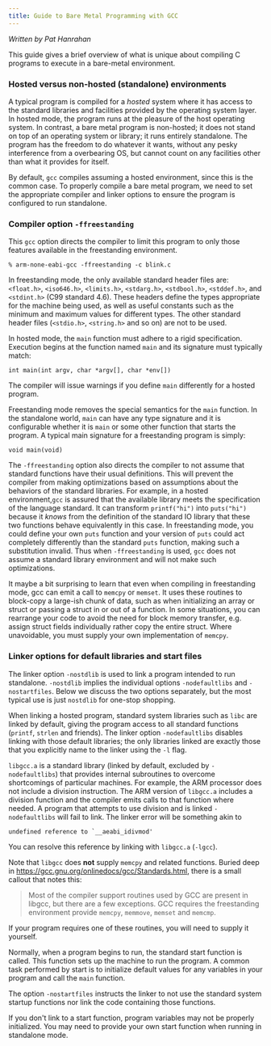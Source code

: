```yaml
---
title: Guide to Bare Metal Programming with GCC
---
```


*Written by Pat Hanrahan*

This guide gives a brief overview of what is unique about compiling C programs to execute in a bare-metal environment.

### Hosted versus non-hosted (standalone) environments
A typical program is compiled for a _hosted_ system where it has access to
the standard libraries and facilities provided by the operating system layer. 
In hosted mode, the program runs at the pleasure of the host operating system.
In contrast, a bare metal program is non-hosted; it does not stand on top of an 
operating system or library; it runs entirely standalone. The program has the freedom 
to do whatever it wants, without any pesky interference from a overbearing OS, but 
cannot count on any facilities other than what it provides for itself.

By default, `gcc` compiles assuming a hosted environment, since this is the common case. 
To properly compile a bare metal program, we need to set the appropriate compiler and 
linker options to ensure the program is configured to run standalone.

### Compiler option `-ffreestanding`
This `gcc` option directs the compiler to limit this program to only those features available in the freestanding environment. 

	% arm-none-eabi-gcc -ffreestanding -c blink.c

In freestanding mode, the only available standard header files are:
`<float.h>`, `<iso646.h>`, `<limits.h>`, `<stdarg.h>`, 
`<stdbool.h>`, `<stddef.h>`, and `<stdint.h>` (C99 standard 4.6).
These headers define the types appropriate for the machine being used, as well 
as useful constants such as the minimum and maximum values for different types. 
The other standard header files (`<stdio.h>`, `<string.h>` and so on) are not to be used.

In hosted mode, the `main` function must adhere to a rigid specification.
 Execution begins at the function named `main` and its signature must typically match:

    int main(int argv, char *argv[], char *env[])

The compiler will issue warnings if you define `main` differently for a hosted program.

Freestanding mode removes the special semantics for the `main` function. In the standalone 
world, `main` can have any type signature and it is configurable whether it is `main` or 
some other function that starts the program. A typical main signature for 
a freestanding program is simply:

    void main(void)

The `-ffreestanding` option also directs the compiler to not assume that standard functions 
have their usual definitions. This will prevent the compiler from making optimizations 
based on assumptions about the behaviors of the standard libraries. For example, 
in a hosted environment,`gcc` is assured that the available library meets the 
specification of the language standard. It can transform `printf("hi")` into `puts("hi")` 
because it *knows* from the definition of the standard IO library that these two 
functions behave equivalently in this case. In freestanding mode, you could define your own `puts` 
function and your version of `puts` could act completely differently than the standard
 `puts` function, making such a substitution invalid. Thus when `-ffreestanding` is used, 
 `gcc` does not assume a standard library environment and will not make such optimizations. 

It maybe a bit surprising to learn that even when compiling in freestanding mode,
gcc can emit a call to `memcpy` or `memset`. It uses these routines to
block-copy a large-ish chunk of data, such as when initializing an array 
or struct or passing a struct in or out of a function. In some situations, you can rearrange your code to avoid the need for block memory transfer, e.g. assign struct fields individually rather copy the entire struct. Where unavoidable, you must supply your own implementation of `memcpy`.

### Linker options for default libraries and start files
The linker option `-nostdlib` is used to link a program intended to run standalone. `-nostdlib` implies
the individual options `-nodefaultlibs` and `-nostartfiles`. Below we discuss 
the two options separately, but the most typical use is just `nostdlib` for one-stop shopping.

When linking a hosted program, standard system libraries such as `libc` are 
linked by default, giving the program access to all standard 
functions (`printf`, `strlen` and friends).  The linker option `-nodefaultlibs`
disables linking with those default libraries; the only libraries linked are
exactly those that you explicitly name to the linker using the `-l` flag.

`libgcc.a` is a standard library (linked by default, excluded by `-nodefaultlibs`) 
that provides internal subroutines to overcome shortcomings of particular machines. 
 For example, the ARM processor does not include a division instruction.  The ARM 
 version of `libgcc.a` includes a division function and the compiler emits 
calls to that function where needed. A program that attempts to use division and is linked `-nodefaultlibs` will fail to link. The linker error will be something
akin to

	undefined reference to `__aeabi_idivmod'

You can resolve this reference by linking with `libgcc.a` (`-lgcc`).

Note that `libgcc` does __not__ supply `memcpy` and related functions. 
Buried deep in https://gcc.gnu.org/onlinedocs/gcc/Standards.html, there is a small
callout that notes this:

> Most of the compiler support routines used by GCC are present in libgcc, 
but there are a few exceptions. GCC requires the freestanding environment
 provide `memcpy`, `memmove`, `memset` and `memcmp`.

If your program requires one of these routines, you will need to supply it yourself.

Normally, when a program begins to run, the standard start function is called.
 This function sets up the machine to run the program.
A common task performed by start is to initialize default values for 
any variables in your program and call the `main` function.

The option `-nostartfiles`
instructs the linker to not use the standard system startup functions nor 
link the code containing those functions.

If you don't link to a start function, program variables may not be properly initialized. 
You may need to provide your own start function when running in standalone mode.



